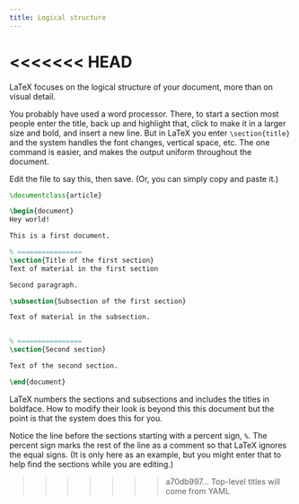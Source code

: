 ```yaml
---
title: Logical structure
---
```

<<<<<<< HEAD
=======

LaTeX focuses on the logical structure of your document,
more than on visual detail.

You probably have used a word processor.
There, to start a section most people enter the title,
back up and highlight that,
click to make it in a larger size and bold,
and insert a new line.
But in LaTeX you enter `\section{title}` and the system
handles the font changes, vertical space, etc.
The one command is easier, and makes the output uniform throughout
the document.

Edit the file to say this, then save.
(Or, you can simply copy and paste it.)
```latex
\documentclass{article}

\begin{document}
Hey world!

This is a first document.

% ================
\section{Title of the first section}
Text of material in the first section

Second paragraph.

\subsection{Subsection of the first section}

Text of material in the subsection.


% ================
\section{Second section}

Text of the second section.

\end{document}
```

LaTeX numbers the sections and subsections and includes the
titles in boldface.
How to modify their look is beyond this this document but the point is that
the system does this for you.

Notice the line before the sections starting with
a percent sign, `%`.
The percent sign marks the rest of the line as a comment
so that LaTeX ignores the equal signs.
(It is only here as an example,
but you might enter that to help find the sections
while you are editing.)
>>>>>>> a70db997... Top-level titles will come from YAML

